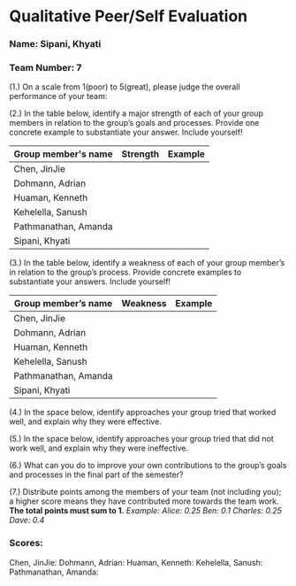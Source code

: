 # Qualitative Peer/Self Evaluation

### Name: Sipani, Khyati
### Team Number: 7

(1.) On a scale from 1(poor) to 5(great), please judge the overall performance of your team:

(2.) In the table below, identify a major strength of each of your group members in relation to the group’s goals and processes. Provide one concrete example to substantiate your answer. Include yourself!

| Group member's name | Strength | Example |
| ------------------- | -------- | ------- |
|Chen, JinJie|||
|Dohmann, Adrian|||
|Huaman, Kenneth|||
|Kehelella, Sanush|||
|Pathmanathan, Amanda|||
|Sipani, Khyati|||

(3.) In the table below, identify a weakness of each of your group member’s in relation to the group’s process. Provide concrete examples to substantiate your answers. Include yourself!

| Group member’s name | Weakness | Example |
| ------------------- | -------- | ------- |
|Chen, JinJie|||
|Dohmann, Adrian|||
|Huaman, Kenneth|||
|Kehelella, Sanush|||
|Pathmanathan, Amanda|||
|Sipani, Khyati|||

(4.) In the space below, identify approaches your group tried that worked well, and explain why they were effective.

(5.) In the space below, identify approaches your group tried that did not work well, and explain why they were ineffective.

(6.) What can you do to improve your own contributions to the group’s goals and processes in the final part of the semester?

(7.) Distribute points among the members of your team (not including you); a higher score means they have contributed more towards the team work. **The total points must sum to 1.**
*Example:
Alice: 0.25
Ben: 0.1
Charles: 0.25
Dave: 0.4*

### Scores:
Chen, JinJie: 
Dohmann, Adrian: 
Huaman, Kenneth: 
Kehelella, Sanush: 
Pathmanathan, Amanda: 

